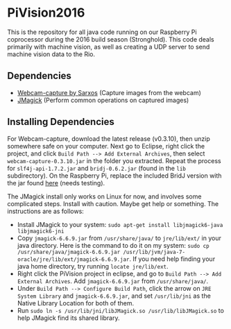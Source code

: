 # PiVision2016

This is the repository for all java code running on our Raspberry Pi coprocessor during the 2016 build season (Stronghold). This code deals primarily with machine vision, as well as creating a UDP server to send machine vision data to the Rio.

## Dependencies

* [Webcam-capture by Sarxos](https://github.com/sarxos/webcam-capture) (Capture images from the webcam)
* [JMagick](http://www.jmagick.org/6.4.0/) (Perform common operations on captured images)

## Installing Dependencies

For Webcam-capture, download the latest release (v0.3.10), then unzip somewhere safe on your computer. Next go to Eclipse, right click the project, and click `Build Path --> Add External Archives`, then select `webcam-capture-0.3.10.jar` in the folder you extracted. Repeat the process for `slf4j-api-1.7.2.jar` and `bridj-0.6.2.jar` (found in the `lib` subdirectory).
On the Raspberry Pi, replace the included BridJ version with the jar found [here](https://oss.sonatype.org/content/repositories/snapshots/com/nativelibs4java/bridj/0.6.3-SNAPSHOT/bridj-0.6.3-20130316.190111-13.jar) (needs testing).

The JMagick install only works on Linux for now, and involves some complicated steps. Install with caution. Maybe get help or something. The instructions are as follows:
* Install JMagick to your system: `sudo apt-get install libjmagick6-java libjmagick6-jni`
* Copy `jmagick-6.6.9.jar` from `/usr/share/java/` to `jre/lib/ext/` in your java directory. Here is the command to do it on my system: `sudo cp /usr/share/java/jmagick-6.6.9.jar /usr/lib/jvm/java-7-oracle/jre/lib/ext/jmagick-6.6.9.jar`. If you need help finding your java home directory, try running `locate jre/lib/ext`.
* Right click the PiVision project in eclipse, and go to `Build Path --> Add External Archives`. Add `jmagick-6.6.9.jar` from `/usr/share/java/`.
* Under `Build Path --> Configure Build Path`, click the arrow on `JRE System Library` and `jmagick-6.6.9.jar`, and set `/usr/lib/jni` as the Native Library Location for both of them.
* Run `sudo ln -s /usr/lib/jni/libJMagick.so /usr/lib/libJMagick.so` to help JMagick find its shared library.
